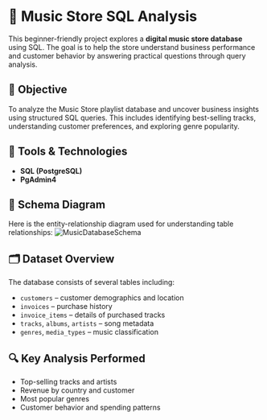 # 🎵 Music Store SQL Analysis

This beginner-friendly project explores a **digital music store database** using SQL. The goal is to help the store understand business performance and customer behavior by answering practical questions through query analysis.



## 📌 Objective

To analyze the Music Store playlist database and uncover business insights using structured SQL queries. This includes identifying best-selling tracks, understanding customer preferences, and exploring genre popularity.



## 🧰 Tools & Technologies

- **SQL (PostgreSQL)**
- **PgAdmin4**



## 🧾 Schema Diagram
Here is the entity-relationship diagram used for understanding table relationships:
![MusicDatabaseSchema](https://user-images.githubusercontent.com/112153548/213707717-bfc9f479-52d9-407b-99e1-e94db7ae10a3.png)


## 🗂️ Dataset Overview

The database consists of several tables including:
- `customers` – customer demographics and location
- `invoices` – purchase history
- `invoice_items` – details of purchased tracks
- `tracks`, `albums`, `artists` – song metadata
- `genres`, `media_types` – music classification



## 🔍 Key Analysis Performed

- Top-selling tracks and artists
- Revenue by country and customer
- Most popular genres
- Customer behavior and spending patterns



